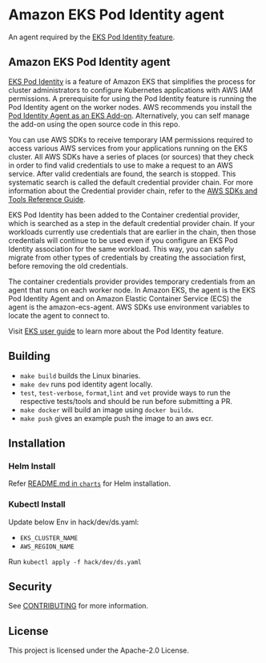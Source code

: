 # Amazon EKS Pod Identity agent
An agent required by the [EKS Pod Identity feature](https://aws.amazon.com/blogs/containers/amazon-eks-pod-identity-a-new-way-for-applications-on-eks-to-obtain-iam-credentials/).

## Amazon EKS Pod Identity agent
[EKS Pod Identity](https://aws.amazon.com/blogs/containers/amazon-eks-pod-identity-a-new-way-for-applications-on-eks-to-obtain-iam-credentials/) is a feature of Amazon EKS that simplifies the process for cluster administrators to configure Kubernetes applications with AWS IAM permissions. A prerequisite for using the Pod Identity feature is running the Pod Identity agent on the worker nodes. AWS recommends you install the [Pod Identity Agent as an EKS Add-on](https://docs.aws.amazon.com/eks/latest/userguide/pod-id-agent-setup.html). Alternatively, you can self manage the add-on using the open source code in this repo.

You can use AWS SDKs to receive temporary IAM permissions required to access various AWS services from your applications running on the EKS cluster. All AWS SDKs have a series of places (or sources) that they check in order to find valid credentials to use to make a request to an AWS service. After valid credentials are found, the search is stopped. This systematic search is called the default credential provider chain.  For more information about the Credential provider chain, refer to the [AWS SDKs and Tools Reference Guide](https://docs.aws.amazon.com/sdkref/latest/guide/standardized-credentials.html#credentialProviderChain).

EKS Pod Identity has been added to the Container credential provider, which is searched as a step in the default credential provider chain. If your workloads currently use credentials that are earlier in the chain, then those credentials will continue to be used even if you configure an EKS Pod Identity association for the same workload. This way, you can safely migrate from other types of credentials by creating the association first, before removing the old credentials.

The container credentials provider provides temporary credentials from an agent that runs on each worker node. In Amazon EKS, the agent is the EKS Pod Identity Agent and on Amazon Elastic Container Service (ECS) the agent is the amazon-ecs-agent. AWS SDKs use environment variables to locate the agent to connect to.

Visit [EKS user guide](https://docs.aws.amazon.com/eks/latest/userguide/pod-id-how-it-works.html)  to learn more about the Pod Identity feature.

## Building

* `make build`  builds the Linux binaries.
* `make dev`  runs pod identity agent locally.
* `test`, `test-verbose`, `format`,`lint` and `vet` provide ways to run the respective tests/tools and should be run before submitting a PR.
* `make docker` will build an image using `docker buildx`.
* `make push` gives an example push the image to an aws ecr.

## Installation

### Helm Install

Refer [README.md in `charts`](./charts/eks-pod-identity-agent/README.md) for Helm installation.

### Kubectl Install

Update below Env in hack/dev/ds.yaml:

* `EKS_CLUSTER_NAME`
* `AWS_REGION_NAME`

Run `kubectl apply -f hack/dev/ds.yaml`

## Security

See [CONTRIBUTING](CONTRIBUTING.md#security-issue-notifications) for more information.

## License

This project is licensed under the Apache-2.0 License.

